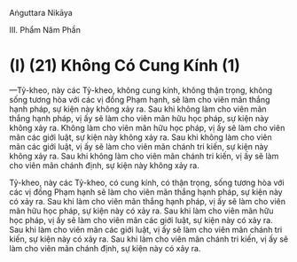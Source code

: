 Aṅguttara Nikāya

III. Phẩm Năm Phần

# (I) (21) Không Có Cung Kính (1)

—Tỷ-kheo, này các Tỷ-kheo, không cung kính, không thận trọng, không sống tương hòa với các vị đồng Phạm hạnh, sẽ làm cho viên mãn thắng hạnh pháp, sự kiện này không xảy ra. Sau khi không làm cho viên mãn thắng hạnh pháp, vị ấy sẽ làm cho viên mãn hữu học pháp, sự kiện này không xảy ra. Không làm cho viên mãn hữu học pháp, vị ấy sẽ làm cho viên mãn các giới luật, sự kiện này không xảy ra. Sau khi không làm cho viên mãn các giới luật, vị ấy sẽ làm cho viên mãn chánh tri kiến, sự kiện này không xảy ra. Sau khi không làm cho viên mãn chánh tri kiến, vị ấy sẽ làm cho viên mãn chánh định, sự kiện này không xảy ra.

Tỷ-kheo, này các Tỷ-kheo, có cung kính, có thận trọng, sống tương hòa với các vị đồng Phạm hạnh sẽ làm cho viên mãn thắng hạnh pháp, sự kiện này có xảy ra. Sau khi làm cho viên mãn thắng hạnh pháp, vị ấy sẽ làm cho viên mãn hữu học pháp, sự kiện này có xảy ra. Sau khi làm cho viên mãn hữu học pháp, vị ấy sẽ làm cho viên mãn các giới luật, sự kiện này có xảy ra. Sau khi làm cho viên mãn các giới luật, vị ấy sẽ làm cho viên mãn chánh tri kiến, sự kiện này có xảy ra. Sau khi làm cho viên mãn chánh tri kiến, vị ấy sẽ làm cho viên mãn chánh định, sự kiện này có xảy ra.


